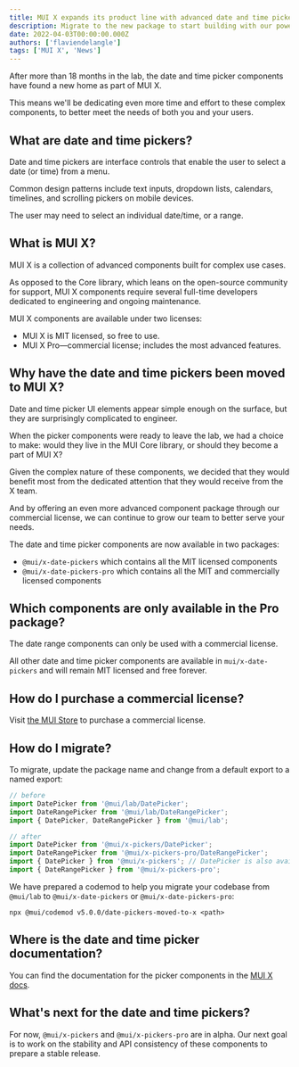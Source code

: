 ```yaml
---
title: MUI X expands its product line with advanced date and time picker components
description: Migrate to the new package to start building with our powerful date and time pickers, now part of MUI X.
date: 2022-04-03T00:00:00.000Z
authors: ['flaviendelangle']
tags: ['MUI X', 'News']
---
```


After more than 18 months in the lab, the date and time picker components have found a new home as part of MUI X.

This means we'll be dedicating even more time and effort to these complex components, to better meet the needs of both you and your users.

## What are date and time pickers?

Date and time pickers are interface controls that enable the user to select a date (or time) from a menu.

Common design patterns include text inputs, dropdown lists, calendars, timelines, and scrolling pickers on mobile devices.

The user may need to select an individual date/time, or a range.

## What is MUI X?

MUI X is a collection of advanced components built for complex use cases.

As opposed to the Core library, which leans on the open-source community for support, MUI X components require several full-time developers dedicated to engineering and ongoing maintenance.

MUI X components are available under two licenses:

- MUI X is MIT licensed, so free to use.
- MUI X Pro—commercial license; includes the most advanced features.

## Why have the date and time pickers been moved to MUI X?

Date and time picker UI elements appear simple enough on the surface, but they are surprisingly complicated to engineer.

When the picker components were ready to leave the lab, we had a choice to make: would they live in the MUI Core library, or should they become a part of MUI X?

Given the complex nature of these components, we decided that they would benefit most from the dedicated attention that they would receive from the X team.

And by offering an even more advanced component package through our commercial license, we can continue to grow our team to better serve your needs.

The date and time picker components are now available in two packages:

- `@mui/x-date-pickers` which contains all the MIT licensed components
- `@mui/x-date-pickers-pro` which contains all the MIT and commercially licensed components

## Which components are only available in the Pro package?

The date range components can only be used with a commercial license.

All other date and time picker components are available in `mui/x-date-pickers` and will remain MIT licensed and free forever.

## How do I purchase a commercial license?

Visit [the MUI Store](https://mui.com/store/items/material-ui-pro/) to purchase a commercial license.

## How do I migrate?

To migrate, update the package name and change from a default export to a named export:

```ts
// before
import DatePicker from '@mui/lab/DatePicker';
import DateRangePicker from '@mui/lab/DateRangePicker';
import { DatePicker, DateRangePicker } from '@mui/lab';

// after
import DatePicker from '@mui/x-pickers/DatePicker';
import DateRangePicker from '@mui/x-pickers-pro/DateRangePicker';
import { DatePicker } from '@mui/x-pickers'; // DatePicker is also available in `@mui/x-pickers-pro`
import { DateRangePicker } from '@mui/x-pickers-pro';
```

We have prepared a codemod to help you migrate your codebase from `@mui/lab` to `@mui/x-date-pickers` or `@mui/x-date-pickers-pro`:

```
npx @mui/codemod v5.0.0/date-pickers-moved-to-x <path>
```

## Where is the date and time picker documentation?

You can find the documentation for the picker components in the [MUI X docs](https://mui.com/x/react-date-pickers/).

## What's next for the date and time pickers?

For now, `@mui/x-pickers` and `@mui/x-pickers-pro` are in alpha.
Our next goal is to work on the stability and API consistency of these components to prepare a stable release.
